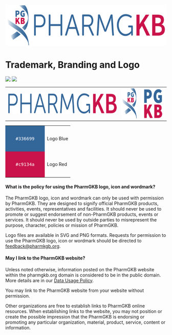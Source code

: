 <img src="logo.svg" height="128" alt="logo" />

# Trademark, Branding and Logo

<a href="https://github.com/PharmGKB/pgkb-branding/releases/latest/download/logo.zip" download><img src="https://img.shields.io/badge/download-logo-brightgreen" /></a>
<a href="https://github.com/PharmGKB/pgkb-branding/releases/latest/download/branding.zip" download><img src="https://img.shields.io/badge/download-all-blue" /></a>

<table>
  <tr>
    <td><img src="wordmark/wordmark.svg" height="64" alt="wordmark" /></td>
    <td><img src="brandmark/brandmark.svg" height="96" alt="brandmark" /></td>
    <td><img src="lettermark/lettermark.svg" height="96" alt="lettermark" /></td>
  </tr>
</table>


<table>
<tbody>
<tr>
<td style="color: white; background: #336699; font-family: monospace, monospace;padding: 2rem">#336699</td>
<td>Logo Blue</td>
</tr>
<tr>
<td style="color: white; background: #c9134a; font-family: monospace, monospace;padding: 2rem">#c9134a</td>
<td>Logo Red</td>
</tr>
</tbody>
</table>


#### What is the policy for using the PharmGKB logo, icon and wordmark?

The PharmGKB logo, icon and wordmark can only be used with permission by PharmGKB. They are designed
to signify official PharmGKB products, activities, events, representatives and facilities. It should
never be used to promote or suggest endorsement of non-PharmGKB products, events or services. It
should never be used by outside parties to misrepresent the purpose, character, policies or mission
of PharmGKB.

Logo files are available in SVG and PNG formats. Requests for permission to use the PharmGKB logo,
icon or wordmark should be directed to [feedback@pharmkgb.org](mailto:feedback@pharmgkb.org).


#### May I link to the PharmGKB website?

Unless noted otherwise, information posted on the PharmGKB website within the pharmgkb.org domain is
considered to be in the public domain. More details are in our [Data Usage Policy](https://www.pharmgkb.org/page/dataUsagePolicy). 

You may link to the PharmGKB website from your website without permission. 

Other organizations are free to establish links to PharmGKB online resources. When establishing
links to the website, you may not position or create the possible impression that the PharmGKB is
endorsing or promoting any particular organization, material, product, service, content or
information.
